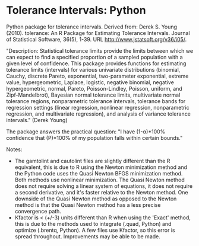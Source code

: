 # Tolerance Intervals: Python
Python package for tolerance intervals. Derived from: Derek S. Young (2010). tolerance: An R Package for Estimating Tolerance Intervals. Journal of Statistical Software, 36(5), 1-39. URL http://www.jstatsoft.org/v36/i05/.

"Description: Statistical tolerance limits provide the limits between which we can expect to find a specified proportion of a sampled population with a given level of confidence.  This package provides functions for estimating tolerance limits (intervals) for various univariate distributions (binomial, Cauchy, discrete Pareto, exponential, two-parameter exponential, extreme value, hypergeometric, Laplace, logistic, negative binomial, negative hypergeometric, normal, Pareto, Poisson-Lindley, Poisson, uniform, and Zipf-Mandelbrot), Bayesian normal tolerance limits, multivariate normal tolerance regions, nonparametric tolerance intervals, tolerance bands for regression settings (linear regression, nonlinear regression, nonparametric regression, and multivariate regression), and analysis of variance tolerance intervals." (Derek Young)

The package answers the practical question: "I have (1-α)*100% confidence that (P)*100% of my population falls within certain bounds."

Notes:
- The gamtolint and cautolint files are slightly different than the R equivalent, this is due to R using the Newton minimization method and the Python code uses the Quasi Newton BFGS minimization method. Both methods use nonlinear minimization. The Quasi Newton method does not require solving a linear system of equations, it does not require a second derivative, and it's faster relative to the Newton method. One downside of the Quasi Newton method as opposed to the Newton method is that the Quasi Newton method has a less precise convergence path. 
- Kfactor is < (+/-3) units different than R when using the 'Exact' method, this is due to the methods used to integrate (.quad, Python) and optimize (.brentq, Python). A few files use Kfactor, so this error is spread throughout. Improvements may be able to be made. 
